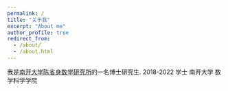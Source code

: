 ```yaml
---
permalink: /
title: "关于我"
excerpt: "About me"
author_profile: true
redirect_from: 
  - /about/
  - /about.html
---
```


我是[南开大学陈省身数学研究所](http://www.cim.nankai.edu.cn/)的一名博士研究生. 2018-2022 学士 南开大学 数学科学学院

